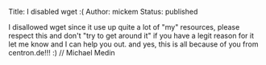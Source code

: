 Title: I disabled wget :(
Author: mickem
Status: published

I disallowed wget since it use up quite a lot of "my" resources, please
respect this and don't "try to get around it" if you have a legit reason
for it let me know and I can help you out. and yes, this is all because
of you from centron.de!!! :) // Michael Medin

